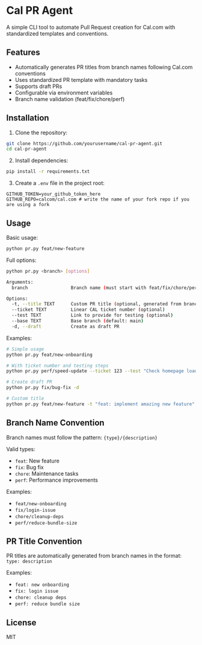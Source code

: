 # Cal PR Agent

A simple CLI tool to automate Pull Request creation for Cal.com with standardized templates and conventions.

## Features

- Automatically generates PR titles from branch names following Cal.com conventions
- Uses standardized PR template with mandatory tasks
- Supports draft PRs
- Configurable via environment variables
- Branch name validation (feat/fix/chore/perf)

## Installation

1. Clone the repository:
```bash
git clone https://github.com/yourusername/cal-pr-agent.git
cd cal-pr-agent
```

2. Install dependencies:
```bash
pip install -r requirements.txt
```

3. Create a `.env` file in the project root:
```env
GITHUB_TOKEN=your_github_token_here
GITHUB_REPO=calcom/cal.com # write the name of your fork repo if you are using a fork
```

## Usage

Basic usage:
```bash
python pr.py feat/new-feature
```

Full options:
```bash
python pr.py <branch> [options]

Arguments:
  branch                Branch name (must start with feat/fix/chore/perf)

Options:
  -t, --title TEXT      Custom PR title (optional, generated from branch name if not provided)
  --ticket TEXT         Linear CAL ticket number (optional)
  --test TEXT           Link to provide for testing (optional)
  --base TEXT           Base branch (default: main)
  -d, --draft           Create as draft PR
```

Examples:
```bash
# Simple usage
python pr.py feat/new-onboarding

# With ticket number and testing steps
python pr.py perf/speed-update --ticket 123 --test "Check homepage load time"

# Create draft PR
python pr.py fix/bug-fix -d

# Custom title
python pr.py feat/new-feature -t "feat: implement amazing new feature"
```

## Branch Name Convention

Branch names must follow the pattern: `{type}/{description}`

Valid types:
- `feat`: New feature
- `fix`: Bug fix
- `chore`: Maintenance tasks
- `perf`: Performance improvements

Examples:
- `feat/new-onboarding`
- `fix/login-issue`
- `chore/cleanup-deps`
- `perf/reduce-bundle-size`

## PR Title Convention

PR titles are automatically generated from branch names in the format:
`type: description`

Examples:
- `feat: new onboarding`
- `fix: login issue`
- `chore: cleanup deps`
- `perf: reduce bundle size`

## License

MIT
